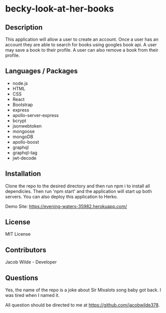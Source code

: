 # becky-look-at-her-books
## Description
This application will allow a user to create an account.  Once a user has an account they are able to search for books using googles book api.  A user may save a book to their profile.  A user can also remove a book from their profile.

## Languages / Packages
* node.js
* HTML
* CSS
* React
* Bootstrap
* express
* apollo-server-express
* bcrypt
* jsonwebtoken
* mongoose
* mongoDB
* apollo-boost
* graphql
* graphql-tag
* jwt-decode

## Installation
Clone the repo to the desired directory and then run npm i to install all dependicies.  Then run 'npm start' and the application will start up both servers.
You can also deploy this application to Herko.

Demo Site:  https://evening-waters-35982.herokuapp.com/

## License
MIT License

## Contributors
Jacob Wilde - Developer

## Questions

Yes, the name of the repo is a joke about Sir Mixalots song baby got back.  I was tired when I named it.

All question should be directed to me at https://github.com/jacobwilde378.
